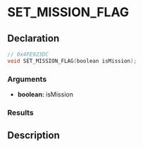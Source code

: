 # SET_MISSION_FLAG

## Declaration
```cpp
// 0x4FE923DC
void SET_MISSION_FLAG(boolean isMission);
```

### Arguments
- **boolean:** isMission

### Results

## Description
